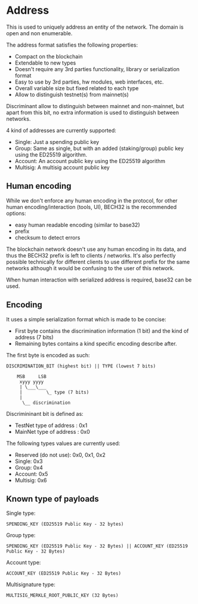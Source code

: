 # Address

This is used to uniquely address an entity of the network. The domain is open and non enumerable.

The address format satisfies the following properties:

* Compact on the blockchain
* Extendable to new types
* Doesn't require any 3rd parties functionality, library or serialization format
* Easy to use by 3rd parties, hw modules, web interfaces, etc.
* Overall variable size but fixed related to each type
* Allow to distinguish testnet(s) from mainnet(s)

Discriminant allow to distinguish between mainnet and non-mainnet, but apart from this bit, no
extra information is used to distinguish between networks.

4 kind of addresses are currently supported:

* Single: Just a spending public key
* Group: Same as single, but with an added (staking/group) public key
  using the ED25519 algorithm.
* Account: An account public key using the ED25519 algorithm
* Multisig: A multisig account public key

## Human encoding

While we don't enforce any human encoding in the protocol,
for other human encoding/interaction (tools, UI), BECH32 is
the recommended options:

* easy human readable encoding (similar to base32)
* prefix
* checksum to detect errors

The blockchain network doesn't use any human encoding in its data, and
thus the BECH32 prefix is left to clients / networks. It's also perfectly
possible technically for different clients to use different prefix for the same
networks although it would be confusing to the user of this network.

When human interaction with serialized address is required, base32 can be used.

## Encoding

It uses a simple serialization format which is made to be concise:

* First byte contains the discrimination information (1 bit) and the kind of address (7 bits)
* Remaining bytes contains a kind specific encoding describe after.

The first byte is encoded as such:

    DISCRIMINATION_BIT (highest bit) || TYPE (lowest 7 bits)

        MSB     LSB
         xyyy yyyy
         | \___\___
         |         \_ type (7 bits)
         |
          \__ discrimination


Discrimininant bit is defined as:

* TestNet type of address : 0x1
* MainNet type of address : 0x0

The following types values are currently used:

* Reserved (do not use): 0x0, 0x1, 0x2
* Single: 0x3
* Group: 0x4
* Account: 0x5
* Multisig: 0x6

## Known type of payloads

Single type:

    SPENDING_KEY (ED25519 Public Key - 32 bytes)

Group type:

    SPENDING_KEY (ED25519 Public Key - 32 Bytes) || ACCOUNT_KEY (ED25519 Public Key - 32 Bytes)

Account type:

    ACCOUNT_KEY (ED25519 Public Key - 32 Bytes)

Multisignature type:

    MULTISIG_MERKLE_ROOT_PUBLIC_KEY (32 Bytes)
